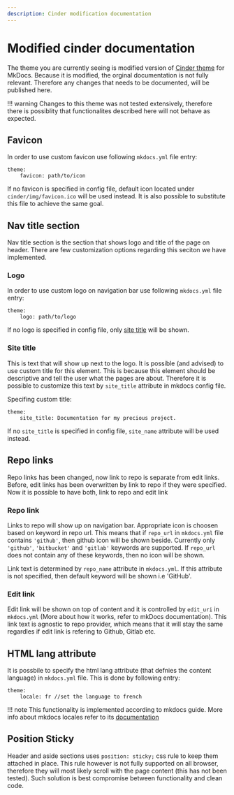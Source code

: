 ```yaml
---
description: Cinder modification documentation
---
```


# Modified cinder documentation
The theme you are currently seeing is modified version of [Cinder theme](https://sourcefoundry.org/cinder/) for MkDocs. Because it is modified, the orginal documentation is not fully relevant. Therefore any changes that needs to be documented, will be published here.

!!! warning
    Changes to this theme was not tested extensively, therefore there is possiblity that functionalites described here will not behave as expected.

## Favicon
In order to use custom favicon use following `mkdocs.yml` file entry:
```
theme: 
    favicon: path/to/icon
```
If no favicon is specified in config file, default icon located under `cinder/img/favicon.ico` will be used instead. It is also possible to substitute this file to achieve the same goal. 

## Nav title section
Nav title section is the section that shows logo and title of the page on header. There are few customization options regarding this seciton we have implemented.

### Logo
In order to use custom logo on navigation bar use following `mkdocs.yml` file entry:

```
theme: 
    logo: path/to/logo
```
If no logo is specified in config file, only [site title](#site-title) will be shown.

### Site title
This is text that will show up next to the logo. It is possible (and advised) to use custom title for this element. This is because this element should be descriptive and tell the user what the pages are about. Therefore it is possible to customize this text by `site_title` attribute in mkdocs config file.

Specifing custom title:
```
theme:
    site_title: Documentation for my precious project.
```

If no `site_title` is specified in config file, `site_name` attribute will be used instead.

## Repo links 
Repo links has been changed, now link to repo is separate from edit links. Before, edit links has been overwritten by link to repo if they were specified. Now it is possible to have both, link to repo and edit link

### Repo link
Links to repo will show up on navigation bar. Appropriate icon is choosen based on keyword in repo url. This means that if `repo_url` in `mkdocs.yml` file contains `'github'`, then github icon will be shown beside. Currently only `'github'`, `'bitbucket'` and `'gitlab'` keywords are supported. If `repo_url` does not contain any of these keywords, then no icon will be shown.

Link text is determined by `repo_name` attribute in `mkdocs.yml`. If this attribute is not specified, then default keyword will be shown i.e 'GitHub'.

### Edit link
Edit link will be shown on top of content and it is controlled by `edit_uri` in `mkdocs.yml` (More about how it works, refer to mkDocs documentation). This link text is agnostic to repo provider, which means that it will stay the same regardles if edit link is refering to Github, Gitlab etc.  

## HTML lang attribute 
It is possbile to specify the html lang attribute (that defnies the content language) in `mkdocs.yml` file. This is done by following entry:
```
theme: 
    locale: fr //set the language to french
```
!!! note
    This functionality is implemented according to mkdocs guide. More info about mkdocs locales refer to its [documentation](https://www.mkdocs.org/dev-guide/themes/#supporting-theme-localizationtranslation)

## Position Sticky
Header and aside sections uses `position: sticky;` css rule to keep them attached in place. This rule however is not fully supported on all browser, therefore they will most likely scroll with the page content (this has not been tested). Such solution is best compromise between functionality and clean code.

 



